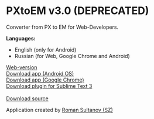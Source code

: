 PXtoEM v3.0 (DEPRECATED)
======

Converter from PX to EM for Web-Developers.

<b>Languages:</b>
- English (only for Android)
- Russian (for Web, Google Chrome and Android)

<a href="https://romansultanov.ru/works/pxtoem/">Web-version</a><br>
<a href="https://romansultanov.ru/PXtoEM.apk">Download app (Android OS)</a><br>
<a href="https://romansultanov.ru/PXtoEM.crx">Download app (Google Chrome)</a><br>
<a href="https://romansultanov.ru/PXtoEM.sublime-package">Download plugin for Sublime Text 3</a><br>
<br>
<a href="https://github.com/sezoid/PXtoEM/archive/master.zip">Download source</a><br>

Application created by <a href="https://romansultanov.ru/">Roman Sultanov (SZ)</a>
